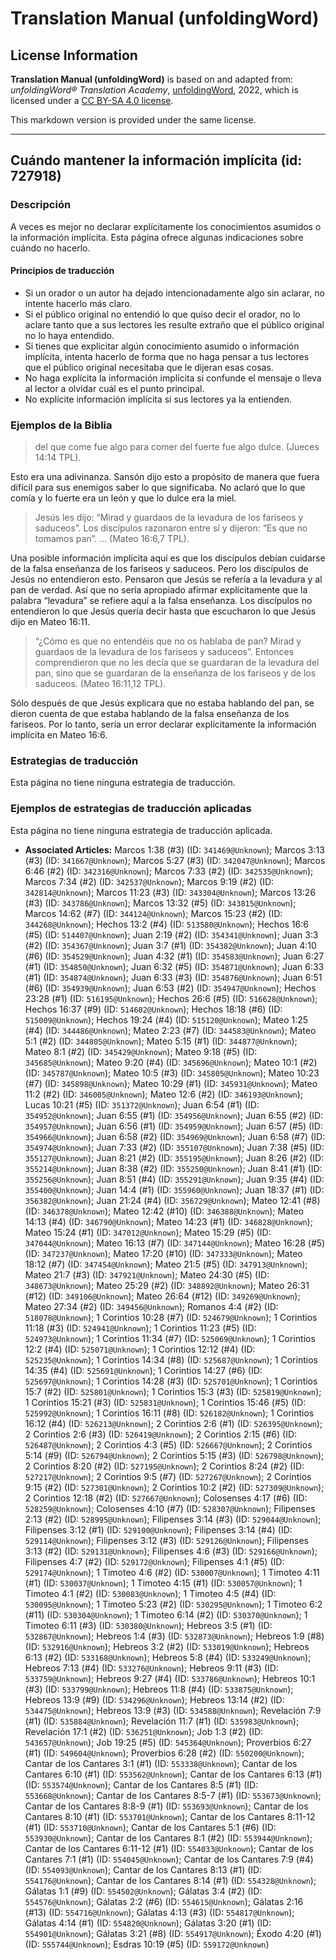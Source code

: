 # Translation Manual (unfoldingWord)

## License Information

**Translation Manual (unfoldingWord)** is based on and adapted from: _unfoldingWord® Translation Academy_, [unfoldingWord](https://unfoldingword.org/utw), 2022, which is licensed under a [CC BY-SA 4.0 license](https://creativecommons.org/licenses/by-sa/4.0/legalcode.en).

This markdown version is provided under the same license.



--------------------------------

## Cuándo mantener la información implícita (id: 727918)

### Descripción

A veces es mejor no declarar explícitamente los conocimientos asumidos o la información implícita. Esta página ofrece algunas indicaciones sobre cuándo no hacerlo.

#### Principios de traducción

* Si un orador o un autor ha dejado intencionadamente algo sin aclarar, no intente hacerlo más claro.
* Si el público original no entendió lo que quiso decir el orador, no lo aclare tanto que a sus lectores les resulte extraño que el público original no lo haya entendido.
* Si tienes que explicitar algún conocimiento asumido o información implícita, intenta hacerlo de forma que no haga pensar a tus lectores que el público original necesitaba que le dijeran esas cosas.
* No haga explícita la información implícita si confunde el mensaje o lleva al lector a olvidar cuál es el punto principal.
* No explicite información implícita si sus lectores ya la entienden.

### Ejemplos de la Biblia

> del que come fue algo para comer del fuerte fue algo dulce. (Jueces 14:14 TPL).

Esto era una adivinanza. Sansón dijo esto a propósito de manera que fuera difícil para sus enemigos saber lo que significaba. No aclaró que lo que comía y lo fuerte era un león y que lo dulce era la miel.

> Jesús les dijo: “Mirad y guardaos de la levadura de los fariseos y saduceos”. Los discípulos razonaron entre sí y dijeron: “Es que no tomamos pan”. ... (Mateo 16:6,7 TPL).

Una posible información implícita aquí es que los discípulos debían cuidarse de la falsa enseñanza de los fariseos y saduceos. Pero los discípulos de Jesús no entendieron esto. Pensaron que Jesús se refería a la levadura y al pan de verdad. Así que no sería apropiado afirmar explícitamente que la palabra “levadura” se refiere aquí a la falsa enseñanza. Los discípulos no entendieron lo que Jesús quería decir hasta que escucharon lo que Jesús dijo en Mateo 16:11\.

> “¿Cómo es que no entendéis que no os hablaba de pan? Mirad y guardaos de la levadura de los fariseos y saduceos”. Entonces comprendieron que no les decía que se guardaran de la levadura del pan, sino que se guardaran de la enseñanza de los fariseos y de los saduceos. (Mateo 16:11,12 TPL).

Sólo después de que Jesús explicara que no estaba hablando del pan, se dieron cuenta de que estaba hablando de la falsa enseñanza de los fariseos. Por lo tanto, sería un error declarar explícitamente la información implícita en Mateo 16:6\.

### Estrategias de traducción

Esta página no tiene ninguna estrategia de traducción.

### Ejemplos de estrategias de traducción aplicadas

Esta página no tiene ninguna estrategia de traducción aplicada.

* **Associated Articles:** Marcos 1:38 (#3) (ID: `341469@Unknown`); Marcos 3:13 (#3) (ID: `341667@Unknown`); Marcos 5:27 (#3) (ID: `342047@Unknown`); Marcos 6:46 (#2) (ID: `342316@Unknown`); Marcos 7:33 (#2) (ID: `342535@Unknown`); Marcos 7:34 (#2) (ID: `342537@Unknown`); Marcos 9:19 (#2) (ID: `342814@Unknown`); Marcos 11:23 (#3) (ID: `343304@Unknown`); Marcos 13:26 (#3) (ID: `343786@Unknown`); Marcos 13:32 (#5) (ID: `343815@Unknown`); Marcos 14:62 (#7) (ID: `344124@Unknown`); Marcos 15:23 (#2) (ID: `344268@Unknown`); Hechos 13:2 (#4) (ID: `513580@Unknown`); Hechos 16:6 (#5) (ID: `514407@Unknown`); Juan 2:19 (#2) (ID: `354341@Unknown`); Juan 3:3 (#2) (ID: `354367@Unknown`); Juan 3:7 (#1) (ID: `354382@Unknown`); Juan 4:10 (#6) (ID: `354529@Unknown`); Juan 4:32 (#1) (ID: `354583@Unknown`); Juan 6:27 (#1) (ID: `354850@Unknown`); Juan 6:32 (#5) (ID: `354871@Unknown`); Juan 6:33 (#1) (ID: `354874@Unknown`); Juan 6:33 (#3) (ID: `354876@Unknown`); Juan 6:51 (#6) (ID: `354939@Unknown`); Juan 6:53 (#2) (ID: `354947@Unknown`); Hechos 23:28 (#1) (ID: `516195@Unknown`); Hechos 26:6 (#5) (ID: `516628@Unknown`); Hechos 16:37 (#9) (ID: `514602@Unknown`); Hechos 18:18 (#6) (ID: `515009@Unknown`); Hechos 19:24 (#4) (ID: `515120@Unknown`); Mateo 1:25 (#4) (ID: `344486@Unknown`); Mateo 2:23 (#7) (ID: `344583@Unknown`); Mateo 5:1 (#2) (ID: `344805@Unknown`); Mateo 5:15 (#1) (ID: `344877@Unknown`); Mateo 8:1 (#2) (ID: `345429@Unknown`); Mateo 9:18 (#5) (ID: `345685@Unknown`); Mateo 9:20 (#4) (ID: `345696@Unknown`); Mateo 10:1 (#2) (ID: `345787@Unknown`); Mateo 10:5 (#3) (ID: `345805@Unknown`); Mateo 10:23 (#7) (ID: `345898@Unknown`); Mateo 10:29 (#1) (ID: `345931@Unknown`); Mateo 11:2 (#2) (ID: `346005@Unknown`); Mateo 12:6 (#2) (ID: `346193@Unknown`); Lucas 10:21 (#5) (ID: `351372@Unknown`); Juan 6:54 (#1) (ID: `354952@Unknown`); Juan 6:55 (#1) (ID: `354956@Unknown`); Juan 6:55 (#2) (ID: `354957@Unknown`); Juan 6:56 (#1) (ID: `354959@Unknown`); Juan 6:57 (#5) (ID: `354966@Unknown`); Juan 6:58 (#2) (ID: `354969@Unknown`); Juan 6:58 (#7) (ID: `354974@Unknown`); Juan 7:33 (#2) (ID: `355107@Unknown`); Juan 7:38 (#5) (ID: `355127@Unknown`); Juan 8:21 (#2) (ID: `355195@Unknown`); Juan 8:26 (#2) (ID: `355214@Unknown`); Juan 8:38 (#2) (ID: `355250@Unknown`); Juan 8:41 (#1) (ID: `355256@Unknown`); Juan 8:51 (#4) (ID: `355291@Unknown`); Juan 9:35 (#4) (ID: `355400@Unknown`); Juan 14:4 (#1) (ID: `355960@Unknown`); Juan 18:37 (#1) (ID: `356382@Unknown`); Juan 21:24 (#4) (ID: `356729@Unknown`); Mateo 12:41 (#8) (ID: `346378@Unknown`); Mateo 12:42 (#10) (ID: `346388@Unknown`); Mateo 14:13 (#4) (ID: `346790@Unknown`); Mateo 14:23 (#1) (ID: `346828@Unknown`); Mateo 15:24 (#1) (ID: `347012@Unknown`); Mateo 15:29 (#5) (ID: `347044@Unknown`); Mateo 16:13 (#7) (ID: `347144@Unknown`); Mateo 16:28 (#5) (ID: `347237@Unknown`); Mateo 17:20 (#10) (ID: `347333@Unknown`); Mateo 18:12 (#7) (ID: `347454@Unknown`); Mateo 21:5 (#5) (ID: `347913@Unknown`); Mateo 21:7 (#3) (ID: `347921@Unknown`); Mateo 24:30 (#5) (ID: `348673@Unknown`); Mateo 25:29 (#2) (ID: `348892@Unknown`); Mateo 26:31 (#12) (ID: `349106@Unknown`); Mateo 26:64 (#12) (ID: `349269@Unknown`); Mateo 27:34 (#2) (ID: `349456@Unknown`); Romanos 4:4 (#2) (ID: `518078@Unknown`); 1 Corintios 10:28 (#7) (ID: `524679@Unknown`); 1 Corintios 11:18 (#3) (ID: `524941@Unknown`); 1 Corintios 11:23 (#5) (ID: `524973@Unknown`); 1 Corintios 11:34 (#7) (ID: `525069@Unknown`); 1 Corintios 12:2 (#4) (ID: `525071@Unknown`); 1 Corintios 12:12 (#4) (ID: `525235@Unknown`); 1 Corintios 14:34 (#8) (ID: `525687@Unknown`); 1 Corintios 14:35 (#4) (ID: `525691@Unknown`); 1 Corintios 14:27 (#6) (ID: `525697@Unknown`); 1 Corintios 14:28 (#3) (ID: `525701@Unknown`); 1 Corintios 15:7 (#2) (ID: `525801@Unknown`); 1 Corintios 15:3 (#3) (ID: `525819@Unknown`); 1 Corintios 15:21 (#3) (ID: `525831@Unknown`); 1 Corintios 15:46 (#5) (ID: `525992@Unknown`); 1 Corintios 16:11 (#8) (ID: `526182@Unknown`); 1 Corintios 16:12 (#4) (ID: `526213@Unknown`); 2 Corintios 2:6 (#1) (ID: `526395@Unknown`); 2 Corintios 2:6 (#3) (ID: `526419@Unknown`); 2 Corintios 2:15 (#6) (ID: `526487@Unknown`); 2 Corintios 4:3 (#5) (ID: `526667@Unknown`); 2 Corintios 5:14 (#9) (ID: `526794@Unknown`); 2 Corintios 5:15 (#3) (ID: `526798@Unknown`); 2 Corintios 8:20 (#2) (ID: `527195@Unknown`); 2 Corintios 8:24 (#2) (ID: `527217@Unknown`); 2 Corintios 9:5 (#7) (ID: `527267@Unknown`); 2 Corintios 9:15 (#2) (ID: `527301@Unknown`); 2 Corintios 10:2 (#2) (ID: `527309@Unknown`); 2 Corintios 12:18 (#2) (ID: `527667@Unknown`); Colosenses 4:17 (#6) (ID: `528259@Unknown`); Colosenses 4:10 (#7) (ID: `528307@Unknown`); Filipenses 2:13 (#2) (ID: `528995@Unknown`); Filipenses 3:14 (#3) (ID: `529044@Unknown`); Filipenses 3:12 (#1) (ID: `529100@Unknown`); Filipenses 3:14 (#4) (ID: `529114@Unknown`); Filipenses 3:12 (#3) (ID: `529126@Unknown`); Filipenses 3:13 (#2) (ID: `529131@Unknown`); Filipenses 4:6 (#3) (ID: `529166@Unknown`); Filipenses 4:7 (#2) (ID: `529172@Unknown`); Filipenses 4:1 (#5) (ID: `529174@Unknown`); 1 Timoteo 4:6 (#2) (ID: `530007@Unknown`); 1 Timoteo 4:11 (#1) (ID: `530037@Unknown`); 1 Timoteo 4:15 (#1) (ID: `530057@Unknown`); 1 Timoteo 4:1 (#2) (ID: `530083@Unknown`); 1 Timoteo 4:5 (#4) (ID: `530095@Unknown`); 1 Timoteo 5:23 (#2) (ID: `530295@Unknown`); 1 Timoteo 6:2 (#11) (ID: `530304@Unknown`); 1 Timoteo 6:14 (#2) (ID: `530370@Unknown`); 1 Timoteo 6:11 (#3) (ID: `530380@Unknown`); Hebreos 3:5 (#1) (ID: `532867@Unknown`); Hebreos 1:4 (#3) (ID: `532873@Unknown`); Hebreos 1:9 (#8) (ID: `532916@Unknown`); Hebreos 3:2 (#2) (ID: `533019@Unknown`); Hebreos 6:13 (#2) (ID: `533168@Unknown`); Hebreos 5:8 (#4) (ID: `533249@Unknown`); Hebreos 7:13 (#4) (ID: `533276@Unknown`); Hebreos 9:11 (#3) (ID: `533759@Unknown`); Hebreos 9:27 (#4) (ID: `533786@Unknown`); Hebreos 10:1 (#3) (ID: `533799@Unknown`); Hebreos 11:8 (#4) (ID: `533875@Unknown`); Hebreos 13:9 (#9) (ID: `534296@Unknown`); Hebreos 13:14 (#2) (ID: `534475@Unknown`); Hebreos 13:9 (#3) (ID: `534588@Unknown`); Revelación 7:9 (#1) (ID: `535884@Unknown`); Revelación 11:7 (#1) (ID: `535983@Unknown`); Revelación 17:1 (#2) (ID: `536251@Unknown`); Job 1:3 (#2) (ID: `543657@Unknown`); Job 19:25 (#5) (ID: `545364@Unknown`); Proverbios 6:27 (#1) (ID: `549604@Unknown`); Proverbios 6:28 (#2) (ID: `550200@Unknown`); Cantar de los Cantares 3:1 (#1) (ID: `553338@Unknown`); Cantar de los Cantares 6:10 (#1) (ID: `553562@Unknown`); Cantar de los Cantares 6:13 (#1) (ID: `553574@Unknown`); Cantar de los Cantares 8:5 (#1) (ID: `553668@Unknown`); Cantar de los Cantares 8:5-7 (#1) (ID: `553673@Unknown`); Cantar de los Cantares 8:8-9 (#1) (ID: `553693@Unknown`); Cantar de los Cantares 8:10 (#1) (ID: `553701@Unknown`); Cantar de los Cantares 8:11-12 (#1) (ID: `553710@Unknown`); Cantar de los Cantares 5:1 (#6) (ID: `553930@Unknown`); Cantar de los Cantares 8:1 (#2) (ID: `553944@Unknown`); Cantar de los Cantares 6:11-12 (#1) (ID: `554033@Unknown`); Cantar de los Cantares 7:1 (#1) (ID: `554045@Unknown`); Cantar de los Cantares 7:9 (#4) (ID: `554093@Unknown`); Cantar de los Cantares 8:13 (#1) (ID: `554176@Unknown`); Cantar de los Cantares 8:14 (#1) (ID: `554328@Unknown`); Gálatas 1:1 (#9) (ID: `554502@Unknown`); Gálatas 3:4 (#2) (ID: `554576@Unknown`); Gálatas 2:2 (#6) (ID: `554615@Unknown`); Gálatas 2:16 (#13) (ID: `554716@Unknown`); Gálatas 4:13 (#3) (ID: `554817@Unknown`); Gálatas 4:14 (#1) (ID: `554820@Unknown`); Gálatas 3:20 (#1) (ID: `554901@Unknown`); Gálatas 3:21 (#8) (ID: `554917@Unknown`); Éxodo 4:20 (#1) (ID: `555744@Unknown`); Esdras 10:19 (#5) (ID: `559172@Unknown`)

